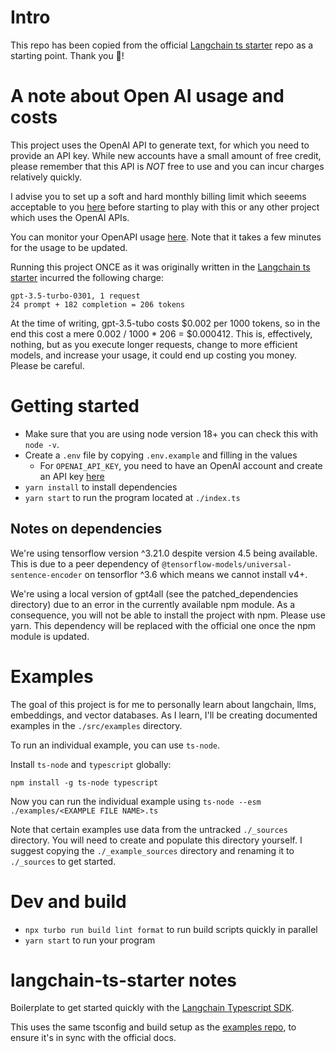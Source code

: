 # Intro 

This repo has been copied from the official [Langchain ts starter](https://github.com/domeccleston/langchain-ts-starter/tree/main) repo as a starting point. Thank you 🙏!

# A note about Open AI usage and costs

This project uses the OpenAI API to generate text, for which you need to provide an API key. While new accounts have a small amount of free credit, please remember that this API is *NOT* free to use and you can incur charges relatively quickly. 

I advise you to set up a soft and hard monthly billing limit which seeems acceptable to you [here](https://platform.openai.com/account/billing/limits) before starting to play with this or any other project which uses the OpenAI APIs.

You can monitor your OpenAPI usage [here](https://platform.openai.com/account/usage). Note that it takes a few minutes for the usage to be updated.

Running this project ONCE as it was originally written in the [Langchain ts starter](https://github.com/domeccleston/langchain-ts-starter/tree/main) incurred the following charge:

```
gpt-3.5-turbo-0301, 1 request
24 prompt + 182 completion = 206 tokens
```

At the time of writing, gpt-3.5-tubo costs $0.002 per 1000 tokens, so in the end this cost a mere 0.002 / 1000 * 206 = $0.000412. This is, effectively, nothing, but as you execute longer requests, change to more efficient models, and increase your usage, it could end up costing you money. Please be careful.


# Getting started

- Make sure that you are using node version 18+ you can check this with `node -v`.
- Create a `.env` file by copying `.env.example` and filling in the values
  - For `OPENAI_API_KEY`, you need to have an OpenAI account and create an API key [here](https://platform.openai.com/account/api-keys)
- `yarn install` to install dependencies
- `yarn start` to run the program located at `./index.ts`

## Notes on dependencies

We're using tensorflow version ^3.21.0 despite version 4.5 being available. This is due to a peer dependency of `@tensorflow-models/universal-sentence-encoder` on tensorflor ^3.6 which means we cannot install v4+.

We're using a local version of gpt4all (see the patched_dependencies directory) due to an error in the currently available npm module. As a consequence, you will not be able to install the project with npm. Please use yarn. This dependency will be replaced with the official one once the npm module is updated. 


# Examples

The goal of this project is for me to personally learn about langchain, llms, embeddings, and vector databases. As I learn, I'll be creating documented examples in the `./src/examples` directory. 

To run an individual example, you can use `ts-node`. 

Install `ts-node` and `typescript` globally:

```
npm install -g ts-node typescript
```

Now you can run the individual example using `ts-node --esm ./examples/<EXAMPLE FILE NAME>.ts`

Note that certain examples use data from the untracked `./_sources` directory. You will need to create and populate this directory yourself. I suggest copying the `./_example_sources` directory and renaming it to `./_sources` to get started. 

# Dev and build

- `npx turbo run build lint format` to run build scripts quickly in parallel
- `yarn start` to run your program


# langchain-ts-starter notes

Boilerplate to get started quickly with the [Langchain Typescript SDK](https://github.com/hwchase17/langchainjs).

This uses the same tsconfig and build setup as the [examples repo](https://github.com/hwchase17/langchainjs/tree/main/examples), to ensure it's in sync with the official docs.
